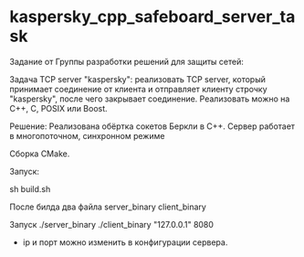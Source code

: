 # kaspersky_cpp_safeboard_server_task


Задание от Группы разработки решений для защиты сетей:

Задача TCP server "kaspersky": реализовать TCP server, который принимает соединение от клиента и отправляет клиенту строчку "kaspersky", после чего закрывает соединение. Реализовать можно на C++, С, POSIX или Boost.

Решение: 
Реализована обёртка сокетов Беркли в С++.
Сервер работает в многопоточном, синхронном режиме

Сборка CMake.

Запуск: 

sh build.sh

После билда два файла 
server_binary
client_binary

Запуск
./server_binary
./client_binary "127.0.0.1" 8080

- ip и порт можно изменить в конфигурации сервера.
